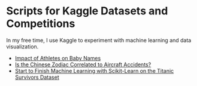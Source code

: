 # Scripts for Kaggle Datasets and Competitions

In my free time, I use Kaggle to experiment with machine learning and data visualization.

- [Impact of Athletes on Baby Names](https://www.kaggle.com/jeffd23/d/kaggle/us-baby-names/impact-of-famous-athletes-on-baby-names)
- [Is the Chinese Zodiac Correlated to Aircraft Accidents?](https://www.kaggle.com/jeffd23/d/saurograndi/airplane-crashes-since-1908/chinese-zodiac-and-aircraft-deaths)
- [Start to Finish Machine Learning with Scikit-Learn on the Titanic Survivors Dataset](https://www.kaggle.com/jeffd23/titanic/scikit-learn-ml-from-start-to-finish)
